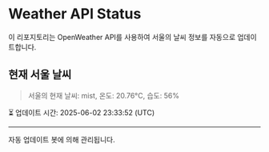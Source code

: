 
# Weather API Status

이 리포지토리는 OpenWeather API를 사용하여 서울의 날씨 정보를 자동으로 업데이트합니다.

## 현재 서울 날씨
> 서울의 현재 날씨: mist, 온도: 20.76°C, 습도: 56%

⏳ 업데이트 시간: 2025-06-02 23:33:52 (UTC)

---
자동 업데이트 봇에 의해 관리됩니다.
